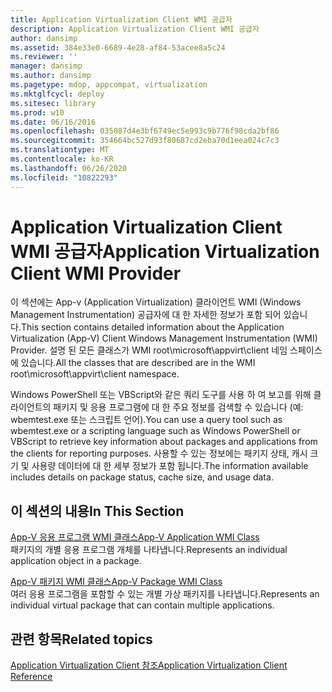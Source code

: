 ```yaml
---
title: Application Virtualization Client WMI 공급자
description: Application Virtualization Client WMI 공급자
author: dansimp
ms.assetid: 384e33e0-6689-4e28-af84-53acee8a5c24
ms.reviewer: ''
manager: dansimp
ms.author: dansimp
ms.pagetype: mdop, appcompat, virtualization
ms.mktglfcycl: deploy
ms.sitesec: library
ms.prod: w10
ms.date: 06/16/2016
ms.openlocfilehash: 035087d4e3bf6749ec5e993c9b776f98cda2bf86
ms.sourcegitcommit: 354664bc527d93f80687cd2eba70d1eea024c7c3
ms.translationtype: MT
ms.contentlocale: ko-KR
ms.lasthandoff: 06/26/2020
ms.locfileid: "10822293"
---
```

# <span data-ttu-id="f6b32-103">Application Virtualization Client WMI 공급자</span><span class="sxs-lookup"><span data-stu-id="f6b32-103">Application Virtualization Client WMI Provider</span></span>


<span data-ttu-id="f6b32-104">이 섹션에는 App-v (Application Virtualization) 클라이언트 WMI (Windows Management Instrumentation) 공급자에 대 한 자세한 정보가 포함 되어 있습니다.</span><span class="sxs-lookup"><span data-stu-id="f6b32-104">This section contains detailed information about the Application Virtualization (App-V) Client Windows Management Instrumentation (WMI) Provider.</span></span> <span data-ttu-id="f6b32-105">설명 된 모든 클래스가 WMI root\\microsoft\\appvirt\\client 네임 스페이스에 있습니다.</span><span class="sxs-lookup"><span data-stu-id="f6b32-105">All the classes that are described are in the WMI root\\microsoft\\appvirt\\client namespace.</span></span>

<span data-ttu-id="f6b32-106">Windows PowerShell 또는 VBScript와 같은 쿼리 도구를 사용 하 여 보고를 위해 클라이언트의 패키지 및 응용 프로그램에 대 한 주요 정보를 검색할 수 있습니다 (예: wbemtest.exe 또는 스크립트 언어).</span><span class="sxs-lookup"><span data-stu-id="f6b32-106">You can use a query tool such as wbemtest.exe or a scripting language such as Windows PowerShell or VBScript to retrieve key information about packages and applications from the clients for reporting purposes.</span></span> <span data-ttu-id="f6b32-107">사용할 수 있는 정보에는 패키지 상태, 캐시 크기 및 사용량 데이터에 대 한 세부 정보가 포함 됩니다.</span><span class="sxs-lookup"><span data-stu-id="f6b32-107">The information available includes details on package status, cache size, and usage data.</span></span>

## <span data-ttu-id="f6b32-108">이 섹션의 내용</span><span class="sxs-lookup"><span data-stu-id="f6b32-108">In This Section</span></span>


<a href="" id="app-v-application-wmi-class"></a>[<span data-ttu-id="f6b32-109">App-V 응용 프로그램 WMI 클래스</span><span class="sxs-lookup"><span data-stu-id="f6b32-109">App-V Application WMI Class</span></span>](app-v-application-wmi-class.md)  
<span data-ttu-id="f6b32-110">패키지의 개별 응용 프로그램 개체를 나타냅니다.</span><span class="sxs-lookup"><span data-stu-id="f6b32-110">Represents an individual application object in a package.</span></span>

<a href="" id="app-v-package-wmi-class"></a>[<span data-ttu-id="f6b32-111">App-V 패키지 WMI 클래스</span><span class="sxs-lookup"><span data-stu-id="f6b32-111">App-V Package WMI Class</span></span>](app-v-package-wmi-class.md)  
<span data-ttu-id="f6b32-112">여러 응용 프로그램을 포함할 수 있는 개별 가상 패키지를 나타냅니다.</span><span class="sxs-lookup"><span data-stu-id="f6b32-112">Represents an individual virtual package that can contain multiple applications.</span></span>

## <span data-ttu-id="f6b32-113">관련 항목</span><span class="sxs-lookup"><span data-stu-id="f6b32-113">Related topics</span></span>


[<span data-ttu-id="f6b32-114">Application Virtualization Client 참조</span><span class="sxs-lookup"><span data-stu-id="f6b32-114">Application Virtualization Client Reference</span></span>](application-virtualization-client-reference.md)

 

 





